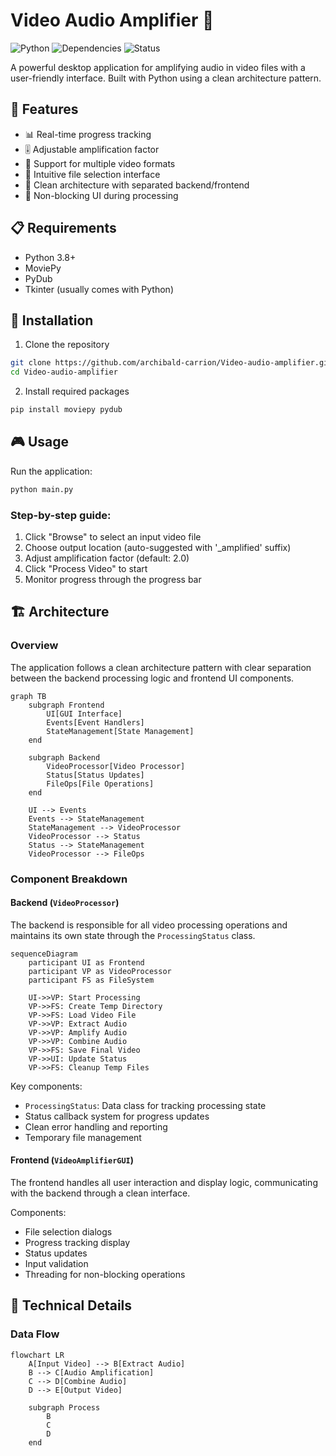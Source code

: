 # Video Audio Amplifier 🎵

![Python](https://img.shields.io/badge/python-v3.8+-blue.svg)
![Dependencies](https://img.shields.io/badge/dependencies-up%20to%20date-brightgreen.svg)
![Status](https://img.shields.io/badge/status-active-success.svg)

A powerful desktop application for amplifying audio in video files with a user-friendly interface. Built with Python using a clean architecture pattern.

## 🎯 Features

- 📊 Real-time progress tracking
- 🎚️ Adjustable amplification factor
- 🎥 Support for multiple video formats
- 📁 Intuitive file selection interface
- 🧰 Clean architecture with separated backend/frontend
- 🔄 Non-blocking UI during processing

## 📋 Requirements

- Python 3.8+
- MoviePy
- PyDub
- Tkinter (usually comes with Python)

## 🚀 Installation

1. Clone the repository
```bash
git clone https://github.com/archibald-carrion/Video-audio-amplifier.git
cd Video-audio-amplifier
```

2. Install required packages
```bash
pip install moviepy pydub
```

## 🎮 Usage

Run the application:
```bash
python main.py
```

### Step-by-step guide:

1. Click "Browse" to select an input video file
2. Choose output location (auto-suggested with '_amplified' suffix)
3. Adjust amplification factor (default: 2.0)
4. Click "Process Video" to start
5. Monitor progress through the progress bar

## 🏗️ Architecture

### Overview

The application follows a clean architecture pattern with clear separation between the backend processing logic and frontend UI components.

```mermaid
graph TB
    subgraph Frontend
        UI[GUI Interface]
        Events[Event Handlers]
        StateManagement[State Management]
    end
    
    subgraph Backend
        VideoProcessor[Video Processor]
        Status[Status Updates]
        FileOps[File Operations]
    end
    
    UI --> Events
    Events --> StateManagement
    StateManagement --> VideoProcessor
    VideoProcessor --> Status
    Status --> StateManagement
    VideoProcessor --> FileOps
```


### Component Breakdown

#### Backend (`VideoProcessor`)

The backend is responsible for all video processing operations and maintains its own state through the `ProcessingStatus` class.

```mermaid
sequenceDiagram
    participant UI as Frontend
    participant VP as VideoProcessor
    participant FS as FileSystem
    
    UI->>VP: Start Processing
    VP->>FS: Create Temp Directory
    VP->>FS: Load Video File
    VP->>VP: Extract Audio
    VP->>VP: Amplify Audio
    VP->>VP: Combine Audio
    VP->>FS: Save Final Video
    VP->>UI: Update Status
    VP->>FS: Cleanup Temp Files

```

Key components:
- `ProcessingStatus`: Data class for tracking processing state
- Status callback system for progress updates
- Clean error handling and reporting
- Temporary file management

#### Frontend (`VideoAmplifierGUI`)

The frontend handles all user interaction and display logic, communicating with the backend through a clean interface.

Components:
- File selection dialogs
- Progress tracking display
- Status updates
- Input validation
- Threading for non-blocking operations

## 🔧 Technical Details

### Data Flow

```mermaid
flowchart LR
    A[Input Video] --> B[Extract Audio]
    B --> C[Audio Amplification]
    C --> D[Combine Audio]
    D --> E[Output Video]
    
    subgraph Process
        B
        C
        D
    end

```
